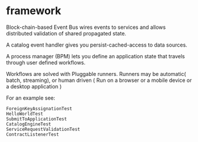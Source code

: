 # framework
Block-chain-based Event Bus wires events to  services and allows distributed validation of shared propagated state.

A catalog event handler gives you persist-cached-access to data sources.

A process manager (BPM) lets you define an application state that travels through user defined workflows.

Workflows are solved  with Pluggable runners. Runners may be automatic( batch, streaming), or human driven ( Run on a browser or a mobile device or a desktop application )

For an example see:

```
ForeignKeyAssignationTest
HelloWorldTest
SubmitToApplicationTest
CatalogEngineTest
ServiceRequestValidationTest
ContractListenerTest


```



